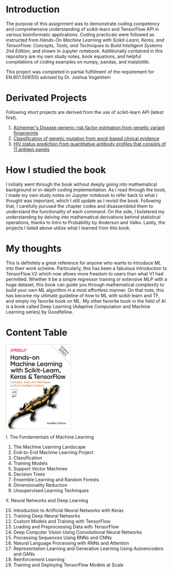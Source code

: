 # Introduction

The purpose of this assignment was to demonstrate coding competency and comprehensive understanding of scikit-learn and TensorFlow API in various bioinformatic applications. Coding practicals were followed as instructed from *Hands-On Machine Learning with Scikit-Learn, Keras, and TensorFlow: Concepts, Tools, and Techniques to Build Intelligent Systems 2nd Edition*, and shown in Jupyter notebook. Additionally contained in this repository are my own study notes, book equations, and helpful compilations of coding examples on numpy, pandas, and matplotlib.

This project was completed in partial fulfillment of the requirement for EN.601.509(50) advised by Dr. Joshua Vogelstein

# Derivated Projects

Following short projects are derived from the use of scikit-learn API (latest first).

1. <a href='https://github.com/jshin13/Alzheimers_Disease_prediction_JHU'>Alzheimer's Disease genenic risk factor estimation from genetic variant fingerprints</a>
2. <a href='https://github.com/jshin13/BIOF509_FINAL_PRJ/blob/master/final-project.ipynb'>Classification of genetic mutation from word-based clinical evidence</a>
3. <a href='https://github.com/jshin13/BIOF399_FINAL_PRJ/blob/master/BIOF399_FINAL_PRJ.ipynb'>HIV status prediction from quantitative antibody profiles that consists of 11 antigen panels</a>

# How I studied the book

I initially went through the book without deeply going into mathematical background or in-depth coding implementation. As I read through the book, I made my own study notes on Jupyter notebook to refer back to what I thought was important, which I still update as I revisit the book. Following that, I carefully purused the chapter codes and disassembled them to understand the functionality of each command. On the side, I bolstered my understanding by delving into mathematical derivations behind statistical operations, thanks to Intro to Probability by Anderson and Valko. Lastly, the projects I listed above utilize what I learned from this book.

# My thoughts

This is definitely a great reference for anyone who wants to introduce ML into their work scheme. Particularly, this has been a fabulous introduction to TensorFlow.V2 which now allows more freedom to users than what V1 had permitted. Whether it be a simple regressor training or extensive MLP with a huge dataset, this book can guide you through mathematical complexity to build your own ML algorithm in a most effortless manner. On that note, this has become my ultimate guideline of how to ML with scikit-learn and TF, and simply my favorite book on ML. My other favorite book in the field of AI is a book called Deep Learning (Adaptive Computation and Machine Learning series) by Goodfellow.

# Content Table

<img src="cover.png" height=40% width=40%>

I. The Fundamentals of Machine Learning

1. The Machine Learning Landscape
2. End-to-End Machine Learning Project
3. Classification
4. Training Models
5. Support Vector Machines
6. Decision Trees
7. Ensemble Learning and Random Forests
8. Dimensionality Reduction
9. Unsupervised Learning Techniques

II. Neural Networks and Deep Learning

10. Introduction to Artificial Neural Networks with Keras
11. Training Deep Neural Networks
12. Custom Models and Training with TensorFlow
13. Loading and Preprocessing Data with TensorFlow
14. Deep Computer Vision Using Convolutional Neural Networks
15. Processing Sequences Using RNNs and CNNs
16. Natural Language Processing with RNNs and Attention
17. Representation Learning and Generative Learning Using Autoencoders and GANs
18. Reinforcement Learning
19. Training and Deploying TensorFlow Models at Scale

